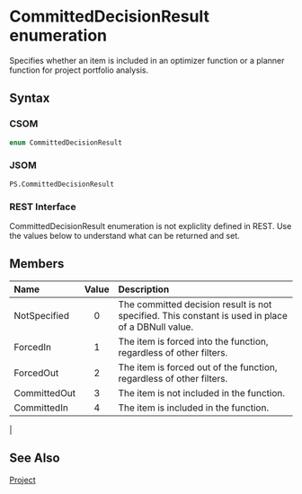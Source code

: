 [comment]: # (Name:CommittedDecisionResult)
[comment]: # (Type:Enum)
[comment]: # (Status:Verified)

# <a name="name"></a>CommittedDecisionResult enumeration

<a name="description"></a>Specifies whether an item is included in an optimizer function or a planner function for project portfolio analysis.

## <a name="syntax"></a>Syntax

### CSOM

```C#
enum CommittedDecisionResult 
```
### JSOM

```
PS.CommittedDecisionResult
```
### REST Interface

CommittedDecisionResult enumeration is not expliclity defined in REST.  Use the values below to understand what can be returned and set.

## <a name="members"></a>Members

<a name="enumMembers"></a>

|**Name**|**Value**|**Description**|
|:------ |:----: |:----- |
|<a name="NotSpecified"></a>NotSpecified|0| The committed decision result is not specified. This constant is used in place of a DBNull value.|
|<a name="ForcedIn"></a>ForcedIn|1| The item is forced into the function, regardless of other filters.|
|<a name="ForcedOut"></a>ForcedOut|2| The item is forced out of the function, regardless of other filters.|
|<a name="CommittedOut"></a>CommittedOut|3| The item is not included in the function.|
|<a name="CommittedIn"></a>CommittedIn|4| The item is included in the function.
|

## <a name="seeAlso"></a>See Also

[Project](Project.md)<br/>

